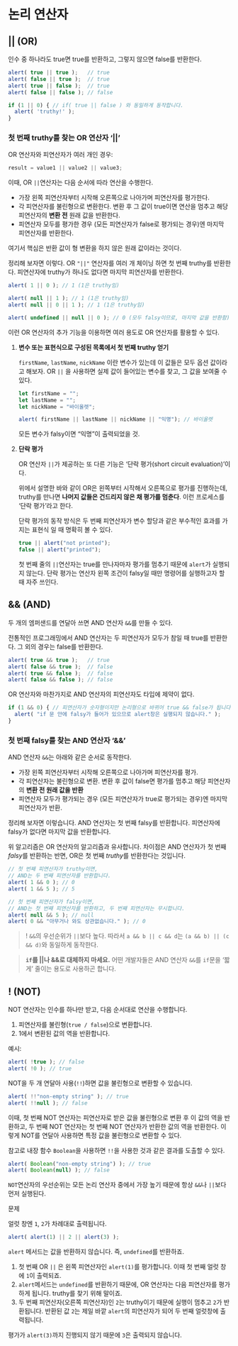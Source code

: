 # 논리 연산자

## || (OR)

인수 중 하나라도 true면 true를 반환하고, 그렇지 않으면 false를 반환한다.

```jsx
alert( true || true );   // true
alert( false || true );  // true
alert( true || false );  // true
alert( false || false ); // false

if (1 || 0) { // if( true || false ) 와 동일하게 동작합니다.
  alert( 'truthy!' );
}
```

### 첫 번째 truthy를 찾는 OR 연산자 ‘||’

OR 연산자와 피연산자가 여러 개인 경우:

```jsx
result = value1 || value2 || value3;
```

이때, OR `||`연산자는 다음 순서에 따라 연산을 수행한다.

- 가장 왼쪽 피연산자부터 시작해 오른쪽으로 나아가며 피연산자를 평가한다.
- 각 피연산자를 불린형으로 변환한다. 변환 후 그 값이 true이면 연산을 멈추고 해당 피연산자의 **변환 전** 원래 값을 반환한다.
- 피연산자 모두를 평가한 경우 (모든 피연산자가 false로 평가되는 경우)엔 마지막 피연산자를 반환한다.

여기서 핵심은 반환 값이 형 변환을 하지 않은 원래 값이라는 것이다.

정리해 보자면 이렇다. OR `"||"` 연산자를 여러 개 체이닝 하면 첫 번째 truthy를 반환한다. 피연산자에 truthy가 하나도 없다면 마지막 피연산자를 반환한다.

```jsx
alert( 1 || 0 ); // 1 (1은 truthy임)

alert( null || 1 ); // 1 (1은 truthy임)
alert( null || 0 || 1 ); // 1 (1은 truthy임)

alert( undefined || null || 0 ); // 0 (모두 falsy이므로, 마지막 값을 반환함)
```

이런 OR 연산자의 추가 기능을 이용하면 여러 용도로 OR 연산자를 활용할 수 있다.

1. **변수 또는 표현식으로 구성된 목록에서 첫 번째 truthy 얻기**

   `firstName`, `lastName`, `nickName` 이란 변수가 있는데 이 값들은 모두 옵션 값이라고 해보자. OR `||` 을 사용하면 실제 값이 들어있는 변수를 찾고, 그 값을 보여줄 수 있다.

   ```jsx
   let firstName = "";
   let lastName = "";
   let nickName = "바이올렛";
   
   alert( firstName || lastName || nickName || "익명"); // 바이올렛
   ```

   모든 변수가 falsy이면 “익명”이 출력되었을 것.

2. **단락 평가**

   OR 연산자 `||`가 제공하는 또 다른 기능은 ‘단락 평가(short circuit evaluation)’이다.

   위에서 설명한 바와 같이 OR은 왼쪽부터 시작해서 오른쪽으로 평가를 진행하는데, truthy를 만나면 **나머지 값들은 건드리지 않은 채 평가를 멈춘다**. 이런 프로세스를 ‘단락 평가’라고 한다.

   단락 평가의 동작 방식은 두 번째 피연산자가 변수 할당과 같은 부수적인 효과를 가지는 표현식 일 때 명확히 볼 수 있다.

   ```jsx
   true || alert("not printed");
   false || alert("printed");
   ```

   첫 번째 줄의 `||`연산자는 true를 만나자마자 평가를 멈추기 때문에 `alert`가 실행되지 않는다. 단락 평가는 연산자 왼쪽 조건이 falsy일 때만 명령어를 실행하고자 할 때 자주 쓰인다.

## && (AND)

두 개의 엠퍼샌드를 연달아 쓰면 AND 연산자 `&&`를 만들 수 있다.

전통적인 프로그래밍에서 AND 연산자는 두 피연산자가 모두가 참일 때 true를 반환한다. 그 외의 경우는 false를 반환한다.

```jsx
alert( true && true );   // true
alert( false && true );  // false
alert( true && false );  // false
alert( false && false ); // false
```

OR 연산자와 마찬가지로 AND 연산자의 피연산자도 타입에 제약이 없다.

```jsx
if (1 && 0) { // 피연산자가 숫자형이지만 논리형으로 바뀌어 true && false가 됩니다.
  alert( "if 문 안에 falsy가 들어가 있으므로 alert창은 실행되지 않습니다." );
}
```

### 첫 번째 falsy를 찾는 AND 연산자 ‘&&’

AND 연산자 `&&`는 아래와 같은 순서로 동작한다.

- 가장 왼쪽 피연산자부터 시작해 오른쪽으로 나아가며 피연산자를 평가.
- 각 피연산자는 불린형으로 변환. 변환 후 값이 false면 평가를 멈추고 해당 피연산자의 **변환 전 원래 값을 반환**
- 피연산자 모두가 평가되는 경우 (모든 피연산자가 true로 평가되는 경우)엔 마지막 피연산자가 반환.

정리해 보자면 이렇습니다. AND 연산자는 첫 번째 falsy를 반환합니다. 피연산자에 falsy가 없다면 마지막 값을 반환합니다.

위 알고리즘은 OR 연산자의 알고리즘과 유사합니다. 차이점은 AND 연산자가 첫 번째 *falsy*를 반환하는 반면, OR은 첫 번째 *truthy*를 반환한다는 것입니다.

```jsx
// 첫 번째 피연산자가 truthy이면,
// AND는 두 번째 피연산자를 반환합니다.
alert( 1 && 0 ); // 0
alert( 1 && 5 ); // 5

// 첫 번째 피연산자가 falsy이면,
// AND는 첫 번째 피연산자를 반환하고, 두 번째 피연산자는 무시합니다.
alert( null && 5 ); // null
alert( 0 && "아무거나 와도 상관없습니다." ); // 0
```

> ! `&&`의 우선순위가 `||`보다 높다. 따라서 `a && b || c && d`는 `(a && b) || (c && d)`와 동일하게 동작한다.

> **`if`를 ||나 &&로 대체하지 마세요.** 어떤 개발자들은 AND 연산자 `&&`를 `if`문을 ‘짧게’ 줄이는 용도로 사용하곤 합니다.

## ! (NOT)

NOT 연산자는 인수를 하나만 받고, 다음 순서대로 연산을 수행합니다.

1. 피연산자를 불린형(`true / false`)으로 변환합니다.
2. 1에서 변환된 값의 역을 반환합니다.

예시:

```jsx
alert( !true ); // false
alert( !0 ); // true
```

NOT을 두 개 연달아 사용(`!!`)하면 값을 불린형으로 변환할 수 있습니다.

```jsx
alert( !!"non-empty string" ); // true
alert( !!null ); // false
```

이때, 첫 번째 NOT 연산자는 피연산자로 받은 값을 불린형으로 변환 후 이 값의 역을 반환하고, 두 번째 NOT 연산자는 첫 번째 NOT 연산자가 반환한 값의 역을 반환한다. 이렇게 NOT를 연달아 사용하면 특정 값을 불린형으로 변환할 수 있다.

참고로 내장 함수 `Boolean`을 사용하면 `!!`을 사용한 것과 같은 결과를 도출할 수 있다.

```jsx
alert( Boolean("non-empty string") ); // true
alert( Boolean(null) ); // false
```

`NOT`연산자의 우선순위는 모든 논리 연산자 중에서 가장 높기 때문에 항상 `&&`나 `||`보다 먼저 실행된다.



문제

얼럿 창엔 `1`, `2`가 차례대로 출력됩니다.

```jsx
alert( alert(1) || 2 || alert(3) );
```

`alert` 메서드는 값을 반환하지 않습니다. 즉, `undefined`를 반환하죠.

1. 첫 번째 OR `||` 은 왼쪽 피연산자인 `alert(1)`를 평가합니다. 이때 첫 번째 얼럿 창에 `1`이 출력되죠.
2. `alert`메서드는 `undefined`를 반환하기 때문에, OR 연산자는 다음 피연산자를 평가하게 됩니다. truthy를 찾기 위해 말이죠.
3. 두 번째 피연산자(오른쪽 피연산자)인 `2`는 truthy이기 때문에 실행이 멈추고 `2`가 반환됩니다. 반환된 값 `2`는 제일 바깥 `alert`의 피연산자가 되어 두 번째 얼럿창에 출력됩니다.

평가가 `alert(3)`까지 진행되지 않기 때문에 `3`은 출력되지 않습니다.